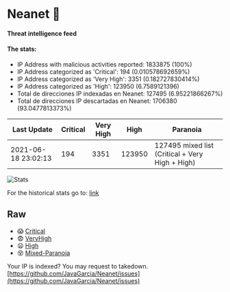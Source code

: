 # Neanet :hocho:
#### Threat intelligence feed
#### The stats:

- IP Address with malicious activities reported: 1833875 (100%)
- IP Address categorized as 'Critical':  194 (0.010578692659%)
- IP Address categorized as 'Very High':  3351 (0.182727830414%)
- IP Address categorized as 'High':  123950 (6.7589121396)
- Total de direcciones IP indexadas en Neanet:  127495 (6.95221866267%)
- Total de direcciones IP descartadas en Neanet:  1706380 (93.0477813373%)

| Last Update | Critical | Very High | High | Paranoia |
| --- | --- | --- | --- | --- |
| 2021-06-18 23:02:13 | 194 | 3351 | 123950 | 127495 mixed list (Critical + Very High + High)|

![Stats](https://docs.google.com/spreadsheets/d/e/2PACX-1vSnaNMIXVabIpDJjufMlzH7poXnshF3mgd8Is1g9ytUEzVsP5my4Trn8f-xkoLLQ38xpL3HtmUexLo6/pubchart?oid=501124687&format=image)

For the historical stats go to: [link](/stats.csv)
## Raw
- :scream: [Critical](https://raw.githubusercontent.com/JavaGarcia/Neanet/master/blacklists/neanet_critical.txt)
- :fearful: [VeryHigh](https://raw.githubusercontent.com/JavaGarcia/Neanet/master/blacklists/neanet_veryHigh.txtt)
- :frowning: [High](https://raw.githubusercontent.com/JavaGarcia/Neanet/master/blacklists/neanet_high.txt)
- :dizzy_face: [Mixed-Paranoia](https://raw.githubusercontent.com/JavaGarcia/Neanet/master/blacklists/neanet_all.txt)


Your IP is indexed? You may request to takedown. [https://github.com/JavaGarcia/Neanet/issues](https://github.com/JavaGarcia/Neanet/issues)

























































































































































































































































































































































































































































































































































































































































































































































































































































































































































































































































































































































































































































































































































































































































































































































































































































































































































































































































































































































































































































































































































































































































































































































































































































































































































































































































































































































































































































































































































































































































































































































































































































































































































































































































































































































































































































































































































































































































































































































































































































































































































































































































































































































































































































































































































































































































































































































































































































































































































































































































































































































































































































































































































































































































































































































































































































































































































































































































































































































































































































































































































































































































































































































































































































































































































































































































































































































































































































































































































































































































































































































































































































































